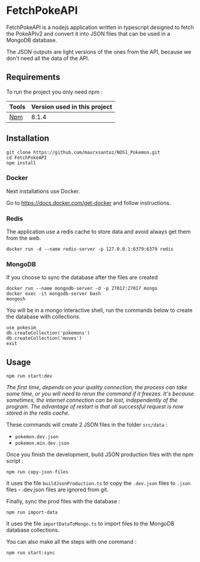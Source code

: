 # FetchPokeAPI

FetchPokeAPI is a nodejs application written in typescript designed to fetch the PokeAPIv2 and convert it into JSON
files that can be used in a MongoDB database.

The JSON outputs are light versions of the ones from the API, because we don't need all the data of the API.

## Requirements

To run the project you only need npm :

| Tools                                         | Version used in this project  |
|-----------------------------------------------|-------------------------------|
| [Npm](https://nodejs.org/en/download/)        | 8.1.4                         |

## Installation

```shell
git clone https://github.com/maurxsantoz/NOS1_Pokemon.git
cd FetchPokeAPI
npm install
```

### Docker

Next installations use Docker.

Go to <https://docs.docker.com/get-docker> and follow instructions.

### Redis

The application use a redis cache to store data and avoid always get them from the web.

```shell
docker run -d --name redis-server -p 127.0.0.1:6379:6379 redis
```

### MongoDB

If you choose to sync the database after the files are created

```shell
docker run --name mongodb-server -d -p 27017:27017 mongo
docker exec -it mongodb-server bash
mongosh
```

You will be in a mongo interactive shell, run the commands below to create the database with collections.

```shell
use pokesim
db.createCollection('pokemons')
db.createCollection('moves')
exit
```

## Usage

```shell
npm run start:dev
```

_The first time, depends on your quality connection, the process can take some time, or you will need to rerun the
command if it freezes. It's because sometimes, the internet connection can be lost, independently of the program. The
advantage of restart is that all successful request is now stored in the redis cache._

These commands will create 2 JSON files in the folder `src/data` :

- `pokemon.dev.json`
- `pokemon.min.dev.json`

Once you finish the development, build JSON production files with the npm script :

```shell
npm run copy-json-files
```

It uses the file `buildJsonProduction.ts` to copy the `.dev.json` files to `.json` files - .dev.json files are ignored
from git.

Finally, sync the prod files with the database :

```shell
npm run import-data
```

It uses the file `importDataToMongo.ts` to import files to the MongoDB database collections.

You can also make all the steps with one command :

```shell
npm run start:sync
```
